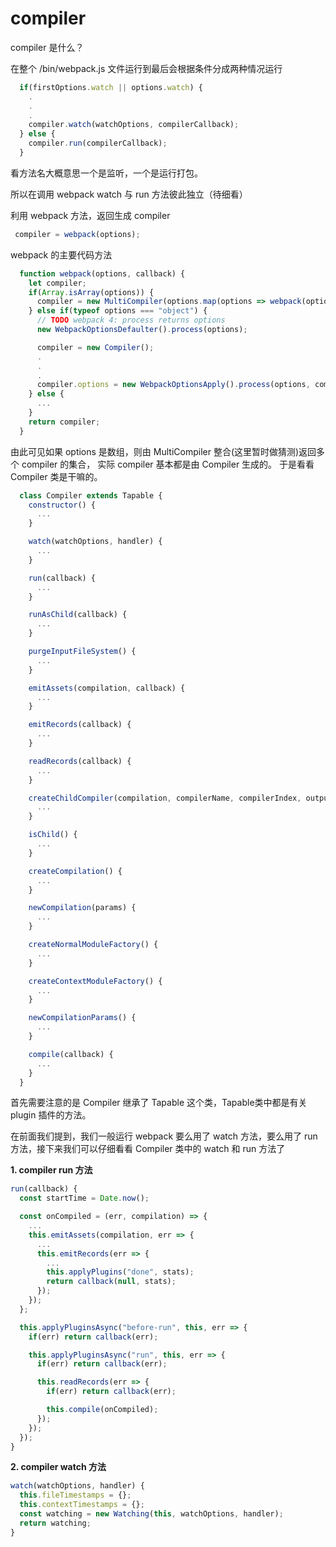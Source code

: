 # compiler

compiler 是什么？

在整个 /bin/webpack.js 文件运行到最后会根据条件分成两种情况运行

```js
  if(firstOptions.watch || options.watch) {
    .
    .
    .
    compiler.watch(watchOptions, compilerCallback);
  } else {
    compiler.run(compilerCallback);
  }
```

看方法名大概意思一个是监听，一个是运行打包。

所以在调用 webpack watch 与 run 方法彼此独立（待细看）


利用 webpack 方法，返回生成 compiler

```js
 compiler = webpack(options);
```

webpack 的主要代码方法

```js
  function webpack(options, callback) {
    let compiler;
    if(Array.isArray(options)) {
      compiler = new MultiCompiler(options.map(options => webpack(options)));
    } else if(typeof options === "object") {
      // TODO webpack 4: process returns options
      new WebpackOptionsDefaulter().process(options);

      compiler = new Compiler();
      .
      .
      .
      compiler.options = new WebpackOptionsApply().process(options, compiler);
    } else {
      ...
    }
    return compiler;
  }
```

由此可见如果 options 是数组，则由 MultiCompiler 整合(这里暂时做猜测)返回多个 compiler 的集合， 实际 compiler 基本都是由 Compiler 生成的。
于是看看 Compiler 类是干嘛的。

```js
  class Compiler extends Tapable {
    constructor() {
      ...
    }

    watch(watchOptions, handler) {
      ...
    }

    run(callback) {
      ...
    }

    runAsChild(callback) {
      ...
    }

    purgeInputFileSystem() {
      ...
    }

    emitAssets(compilation, callback) {
      ...
    }

    emitRecords(callback) {
      ...
    }

    readRecords(callback) {
      ...
    }

    createChildCompiler(compilation, compilerName, compilerIndex, outputOptions, plugins) {
      ...
    }

    isChild() {
      ...
    }

    createCompilation() {
      ...
    }

    newCompilation(params) {
      ...
    }

    createNormalModuleFactory() {
      ...
    }

    createContextModuleFactory() {
      ...
    }

    newCompilationParams() {
      ...
    }

    compile(callback) {
      ...
    }
  }
```

首先需要注意的是 Compiler 继承了 Tapable 这个类，Tapable类中都是有关 plugin 插件的方法。

在前面我们提到，我们一般运行 webpack 要么用了 watch 方法，要么用了 run 方法，接下来我们可以仔细看看 Compiler 类中的 watch 和 run 方法了

**1. compiler run 方法**

```js
run(callback) {
  const startTime = Date.now();

  const onCompiled = (err, compilation) => {
    ...
    this.emitAssets(compilation, err => {
      ...
      this.emitRecords(err => {
        ...
        this.applyPlugins("done", stats);
        return callback(null, stats);
      });
    });
  };

  this.applyPluginsAsync("before-run", this, err => {
    if(err) return callback(err);

    this.applyPluginsAsync("run", this, err => {
      if(err) return callback(err);

      this.readRecords(err => {
        if(err) return callback(err);

        this.compile(onCompiled);
      });
    });
  });
}
```

**2. compiler watch 方法**

```js
watch(watchOptions, handler) {
  this.fileTimestamps = {};
  this.contextTimestamps = {};
  const watching = new Watching(this, watchOptions, handler);
  return watching;
}
```